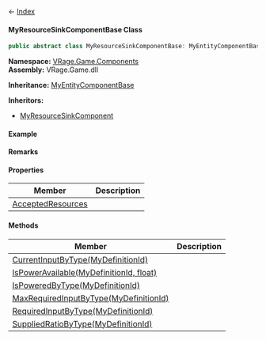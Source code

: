 ← [Index](Api-Index)

#### MyResourceSinkComponentBase Class

```csharp
public abstract class MyResourceSinkComponentBase: MyEntityComponentBase
```

**Namespace:** [VRage.Game.Components](VRage.Game.Components)  
**Assembly:** VRage.Game.dll

**Inheritance:** [MyEntityComponentBase](VRage.Game.Components.MyEntityComponentBase)

**Inheritors:**  
* [MyResourceSinkComponent](Sandbox.Game.EntityComponents.MyResourceSinkComponent)

#### Example

#### Remarks

#### Properties

|Member|Description|
|---|---|
|[AcceptedResources](VRage.Game.Components.MyResourceSinkComponentBase.AcceptedResources)||

#### Methods

|Member|Description|
|---|---|
|[CurrentInputByType(MyDefinitionId)](VRage.Game.Components.MyResourceSinkComponentBase.CurrentInputByType)||
|[IsPowerAvailable(MyDefinitionId, float)](VRage.Game.Components.MyResourceSinkComponentBase.IsPowerAvailable)||
|[IsPoweredByType(MyDefinitionId)](VRage.Game.Components.MyResourceSinkComponentBase.IsPoweredByType)||
|[MaxRequiredInputByType(MyDefinitionId)](VRage.Game.Components.MyResourceSinkComponentBase.MaxRequiredInputByType)||
|[RequiredInputByType(MyDefinitionId)](VRage.Game.Components.MyResourceSinkComponentBase.RequiredInputByType)||
|[SuppliedRatioByType(MyDefinitionId)](VRage.Game.Components.MyResourceSinkComponentBase.SuppliedRatioByType)||

